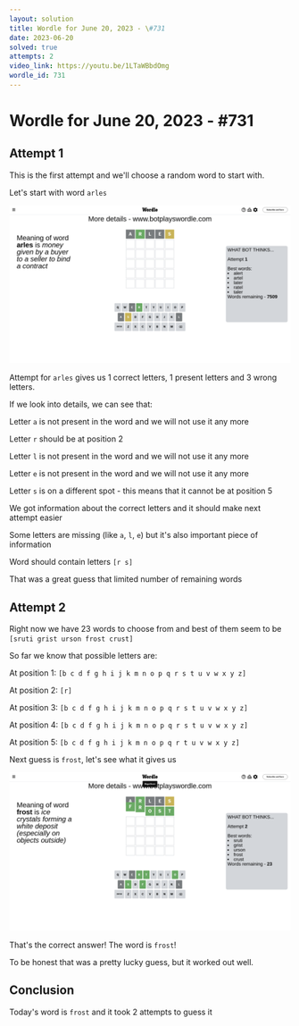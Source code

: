 ```yaml
---
layout: solution
title: Wordle for June 20, 2023 - \#731
date: 2023-06-20
solved: true
attempts: 2
video_link: https://youtu.be/1LTaWBbdOmg
wordle_id: 731
---
```


# Wordle for June 20, 2023 - \#731

## Attempt 1

This is the first attempt and we'll choose a random word to start with.

Let's start with word `arles`

![Attempt 1](2023-06-20/attempt-1.png)

Attempt for `arles` gives us 1 correct letters, 1 present letters and 3 wrong letters.

If we look into details, we can see that:

Letter `a` is not present in the word and we will not use it any more

Letter `r` should be at position 2

Letter `l` is not present in the word and we will not use it any more

Letter `e` is not present in the word and we will not use it any more

Letter `s` is on a different spot - this means that it cannot be at position 5

We got information about the correct letters and it should make next attempt easier

Some letters are missing (like `a`, `l`, `e`) but it's also important piece of information

Word should contain letters `[r s]`

That was a great guess that limited number of remaining words



## Attempt 2

Right now we have 23 words to choose from and best of them seem to be `[sruti grist urson frost crust]`

So far we know that possible letters are:

At position 1: `[b c d f g h i j k m n o p q r s t u v w x y z]`

At position 2: `[r]`

At position 3: `[b c d f g h i j k m n o p q r s t u v w x y z]`

At position 4: `[b c d f g h i j k m n o p q r s t u v w x y z]`

At position 5: `[b c d f g h i j k m n o p q r t u v w x y z]`

Next guess is `frost`, let's see what it gives us

![Attempt 2](2023-06-20/attempt-2.png)

That's the correct answer! The word is `frost`!

To be honest that was a pretty lucky guess, but it worked out well.

## Conclusion

Today's word is `frost` and it took 2 attempts to guess it

